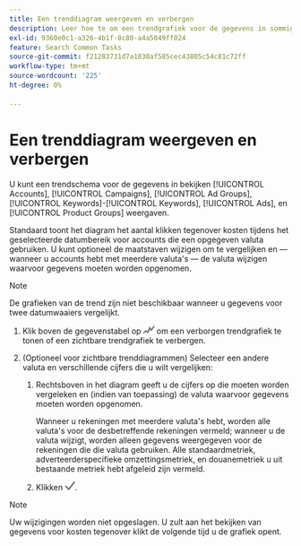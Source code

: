 ```yaml
---
title: Een trenddiagram weergeven en verbergen
description: Leer hoe te om een trendgrafiek voor de gegevens in sommige meningen van het campagnebeheer te bekijken en te verbergen.
exl-id: 9360e0c1-a326-4b1f-8c80-a4a5049ff024
feature: Search Common Tasks
source-git-commit: f21283731d7a1830af585cec43805c54c81c72ff
workflow-type: tm+mt
source-wordcount: '225'
ht-degree: 0%

---
```


# Een trenddiagram weergeven en verbergen

U kunt een trendschema voor de gegevens in bekijken [!UICONTROL Accounts], [!UICONTROL Campaigns], [!UICONTROL Ad Groups], [!UICONTROL Keywords]-[!UICONTROL Keywords], [!UICONTROL Ads], en [!UICONTROL Product Groups] weergaven.

Standaard toont het diagram het aantal klikken tegenover kosten tijdens het geselecteerde datumbereik voor accounts die een opgegeven valuta gebruiken. U kunt optioneel de maatstaven wijzigen om te vergelijken en — wanneer u accounts hebt met meerdere valuta&#39;s — de valuta wijzigen waarvoor gegevens moeten worden opgenomen.

>[!NOTE]
>
>De grafieken van de trend zijn niet beschikbaar wanneer u gegevens voor twee datumwaaiers vergelijkt.

1. Klik boven de gegevenstabel op ![Grafieken](/help/search-social-commerce/assets/trend-chart.png "Grafieken") om een verborgen trendgrafiek te tonen of een zichtbare trendgrafiek te verbergen.

1. (Optioneel voor zichtbare trenddiagrammen) Selecteer een andere valuta en verschillende cijfers die u wilt vergelijken:

   1. Rechtsboven in het diagram geeft u de cijfers op die moeten worden vergeleken en (indien van toepassing) de valuta waarvoor gegevens moeten worden opgenomen.

      Wanneer u rekeningen met meerdere valuta&#39;s hebt, worden alle valuta&#39;s voor de desbetreffende rekeningen vermeld; wanneer u de valuta wijzigt, worden alleen gegevens weergegeven voor de rekeningen die die valuta gebruiken. Alle standaardmetriek, adverteerderspecifieke omzettingsmetriek, en douanemetriek u uit bestaande metriek hebt afgeleid zijn vermeld.

   1. Klikken ![Opslaan](/help/search-social-commerce/assets/save-checkmark.png "Opslaan").

>[!NOTE]
>
>Uw wijzigingen worden niet opgeslagen. U zult aan het bekijken van gegevens voor kosten tegenover klikt de volgende tijd u de grafiek opent.
